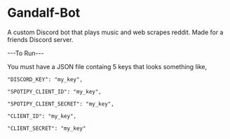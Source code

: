# Gandalf-Bot

A custom Discord bot that plays music and web scrapes reddit. Made for a friends Discord server.


---To Run---

You must have a JSON file containg 5 keys that looks something like,



    "DISCORD_KEY": "my_key",
    
    "SPOTIPY_CLIENT_ID": "my_key",
    
    "SPOTIPY_CLIENT_SECRET": "my_key",
    
    "CLIENT_ID": "my_key", 
    
    "CLIENT_SECRET": "my_key"
    
